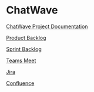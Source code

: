 # ChatWave
<a href="https://docs.google.com/document/d/12eQAShnzGsEA-_MTSWcu5wNshp-aJFPU5UDMr4no6GY/edit?usp=sharing">ChatWave Project Documentation</a>

<a href="https://docs.google.com/spreadsheets/d/1MTuRI-Py3J7W9HzZymM83rH1Y-irbN5IFsV4MpOo8UU/edit#gid=0">Product Backlog</a>

<a href="https://docs.google.com/spreadsheets/d/1oQIpa6FG5OzN6i5QnAru7U-bAHBo7YB8jGkDTZgoZSg/edit#gid=0">Sprint Backlog</a>

<a href="https://teams.microsoft.com/l/meetup-join/19%3ameeting_Njg4ZmQxMGItMDk3Ny00NTUzLWEzM2YtY2I5OGQ4ZDAzMDBj%40thread.v2/0?context=%7b%22Tid%22%3a%223edc6466-c09c-4624-9d29-d93b6b8bedbc%22%2c%22Oid%22%3a%22c43cde6b-da55-4f4f-9ad1-70c19c872aae%22%7d
">Teams Meet</a>

<a href="https://chatwave.atlassian.net/jira">Jira</a>

<a href="https://chatwave.atlassian.net/wiki/home">Confluence</a>
